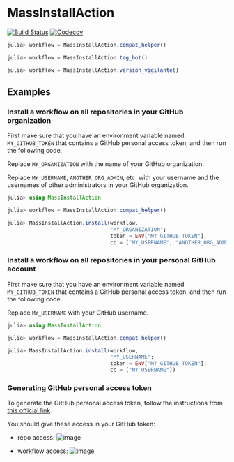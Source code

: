 # MassInstallAction

[![Build Status](https://github.com/bcbi/MassInstallAction.jl/workflows/CI/badge.svg)](https://github.com/bcbi/MassInstallAction.jl/actions?query=workflow%3ACI)
[![Codecov](https://codecov.io/gh/bcbi/MassInstallAction.jl/branch/master/graph/badge.svg)](https://codecov.io/gh/bcbi/MassInstallAction.jl)

```julia
julia> workflow = MassInstallAction.compat_helper()

julia> workflow = MassInstallAction.tag_bot()

julia> workflow = MassInstallAction.version_vigilante()
```

## Examples

### Install a workflow on all repositories in your GitHub organization

First make sure that you have an environment variable
named `MY_GITHUB_TOKEN` that contains a GitHub personal
access token, and then run the following code.

Replace
`MY_ORGANIZATION` with the name of your GitHub
organization.

Replace `MY_USERNAME`, `ANOTHER_ORG_ADMIN`, etc. with your username and the
usernames of other administrators in your GitHub
organization.

```julia
julia> using MassInstallAction

julia> workflow = MassInstallAction.compat_helper()

julia> MassInstallAction.install(workflow,
                                 "MY_ORGANIZATION";
                                 token = ENV["MY_GITHUB_TOKEN"],
                                 cc = ["MY_USERNAME", "ANOTHER_ORG_ADMIN"])
```

### Install a workflow on all repositories in your personal GitHub account

First make sure that you have an environment variable
named `MY_GITHUB_TOKEN` that contains a GitHub personal
access token, and then run the following code.

Replace `MY_USERNAME` with your GitHub username.

```julia
julia> using MassInstallAction

julia> workflow = MassInstallAction.compat_helper()

julia> MassInstallAction.install(workflow,
                                 "MY_USERNAME";
                                 token = ENV["MY_GITHUB_TOKEN"],
                                 cc = ["MY_USERNAME"])
```


### Generating GitHub personal access token

To generate the GitHub personal access token, follow the instructions from [this official link](https://docs.github.com/en/free-pro-team@latest/github/authenticating-to-github/creating-a-personal-access-token).

You should give these access in your GitHub token:

- repo access:
![image](https://user-images.githubusercontent.com/16418197/97649382-329a0980-1a25-11eb-8bc1-70f36c882586.png)

- workflow access:
![image](https://user-images.githubusercontent.com/16418197/97649452-5eb58a80-1a25-11eb-8c19-93628a349d9b.png)

